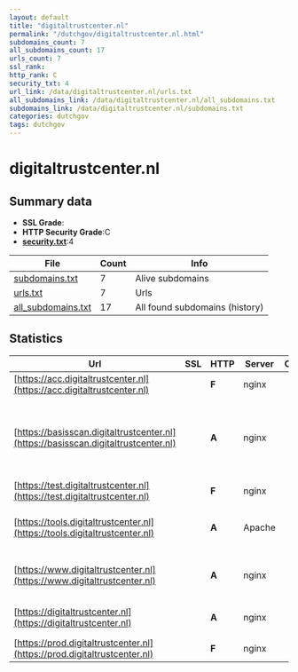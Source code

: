 ```yaml
---
layout: default
title: "digitaltrustcenter.nl"
permalink: "/dutchgov/digitaltrustcenter.nl.html"
subdomains_count: 7
all_subdomains_count: 17
urls_count: 7
ssl_rank: 
http_rank: C
security_txt: 4
url_link: /data/digitaltrustcenter.nl/urls.txt
all_subdomains_link: /data/digitaltrustcenter.nl/all_subdomains.txt
subdomains_link: /data/digitaltrustcenter.nl/subdomains.txt
categories: dutchgov
tags: dutchgov
---
```



# digitaltrustcenter.nl
## Summary data


 - **SSL Grade**:
 - **HTTP Security Grade**:C
 - **[security.txt](https://www.digitaleoverheid.nl/nieuws/standaard-security-txt-nu-verplicht-voor-overheid/)**:4


| File       | Count | Info |
|------------|-------|------|
|[subdomains.txt](/DutchGovScope/data/digitaltrustcenter.nl/subdomains.txt)|7|Alive subdomains|
|[urls.txt](/DutchGovScope/data/digitaltrustcenter.nl/urls.txt)|7|Urls|
|[all_subdomains.txt](/DutchGovScope/data/digitaltrustcenter.nl/all_subdomains.txt)|17|All found subdomains (history)|


## Statistics


| Url | SSL | HTTP | Server | Cookie | HSTS | CORS | CTO | CSP | XFO | XXP | RP |FP| Tech |Title |
|--------|-------|-------|------|------|------|------|------|------|------|------|------|------|------|------|
|[https://acc.digitaltrustcenter.nl](https://acc.digitaltrustcenter.nl)| | **F**|nginx| | | | | | | | :white_check_mark: | |Nginx|403 Forbidden|
|[https://basisscan.digitaltrustcenter.nl](https://basisscan.digitaltrustcenter.nl)| | **A**|nginx| |:white_check_mark: | | | :white_check_mark:| :white_check_mark: | :white_check_mark: | :white_check_mark: | |Amazon S3 Amazon Web Services HSTS Nginx|Basisscan Cyberw...|
|[https://test.digitaltrustcenter.nl](https://test.digitaltrustcenter.nl)| | **F**|nginx| | | | | | | | :white_check_mark: | |Nginx|403 Forbidden|
|[https://tools.digitaltrustcenter.nl](https://tools.digitaltrustcenter.nl)| | **A**|Apache| |:white_check_mark: | | | | :white_check_mark: | :white_check_mark: | :white_check_mark: | |Apache HTTP Server HSTS||
|[https://www.digitaltrustcenter.nl](https://www.digitaltrustcenter.nl)| | **A**|nginx| |:white_check_mark: | | | | :white_check_mark: | :white_check_mark: | :white_check_mark: | |Drupal HSTS Nginx PHP|Home | Digital T...|
|[https://digitaltrustcenter.nl](https://digitaltrustcenter.nl)| | **A**|nginx| |:white_check_mark: | | | | :white_check_mark: | :white_check_mark: | :white_check_mark: | |HSTS Nginx|301 Moved Perman...|
|[https://prod.digitaltrustcenter.nl](https://prod.digitaltrustcenter.nl)| | **F**|nginx| | | | | | | | :white_check_mark: | |Nginx|403 Forbidden|

